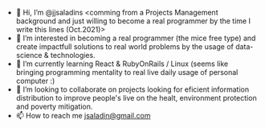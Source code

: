 - 👋 Hi, I’m @jjsaladins <comming from a Projects Management background and just willing to become a real programmer by the time I write this lines (Oct.2021)> 
- 👀 I’m interested in becoming a real programmer (the mice free type) and create impactfull solutions to real world problems by the usage of data-science & technologies.
- 🌱 I’m currently learning React & RubyOnRails / Linux (seems like bringing programming mentality to real live daily usage of personal computer :)
- 💞️ I’m looking to collaborate on projects looking for eficient information distribution to improve people's live on the healt, environment protection and poverty mitigation.  
- 📫 How to reach me jsaladin@gmail.com

<!---
jjsaladins/jjsaladins is a ✨ special ✨ repository because its `README.md` (this file) appears on your GitHub profile.
You can click the Preview link to take a look at your changes.
--->
